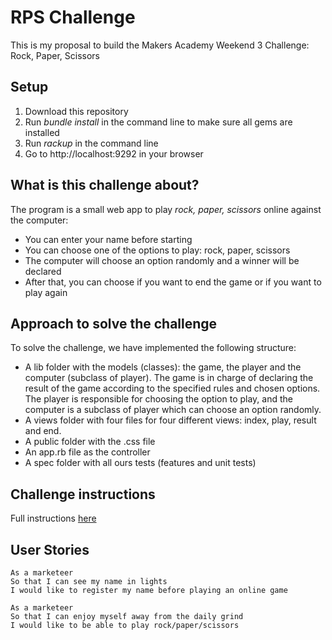 RPS Challenge
==================
This is my proposal to build the Makers Academy Weekend 3 Challenge: Rock, Paper, Scissors

Setup
-------
1. Download this repository
2. Run _bundle install_ in the command line to make sure all gems are installed
3. Run _rackup_ in the command line
4. Go to http://localhost:9292 in your browser


What is this challenge about?
----

The program is a small web app to play _rock, paper, scissors_ online against the computer:

- You can enter your name before starting
- You can choose one of the options to play: rock, paper, scissors
- The computer will choose an option randomly and a winner will be declared
- After that, you can choose if you want to end the game or if you want to play again


Approach to solve the challenge
-------
To solve the challenge, we have implemented the following structure:
- A lib folder with the models (classes): the game, the player and the computer (subclass of player). The game is in charge of declaring the result of the game according to the specified rules and chosen options. The player is responsible for choosing the option to play, and the computer is a subclass of player which can choose an option randomly.
- A views folder with four files for four different views: index, play, result and end.
- A public folder with the .css file
- An app.rb file as the controller
- A spec folder with all ours tests (features and unit tests)

Challenge instructions
-------

Full instructions [here](https://github.com/makersacademy/rps-challenge)

User Stories
-----

```
As a marketeer
So that I can see my name in lights
I would like to register my name before playing an online game

As a marketeer
So that I can enjoy myself away from the daily grind
I would like to be able to play rock/paper/scissors
```
